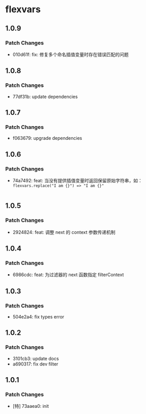 # flexvars

## 1.0.9

### Patch Changes

- 010d61f: fix: 修复多个命名插值变量时存在错误匹配的问题

## 1.0.8

### Patch Changes

- 77df31b: update dependencies

## 1.0.7

### Patch Changes

- f063679: upgrade dependencies

## 1.0.6

### Patch Changes

- 74a7492: feat: 当没有提供插值变量时返回保留原始字符串，如：`flexvars.replace("I am {}") => "I am {}"`

  ```

  ```

## 1.0.5

### Patch Changes

- 2924824: feat: 调整 next 的 context 参数传递机制

## 1.0.4

### Patch Changes

- 6986cdc: feat: 为过滤器的 next 函数指定 filterContext

## 1.0.3

### Patch Changes

- 504e2a4: fix types error

## 1.0.2

### Patch Changes

- 3101cb3: update docs
- a690317: fix dev filter

## 1.0.1

### Patch Changes

- [特] 73aaea0: init
